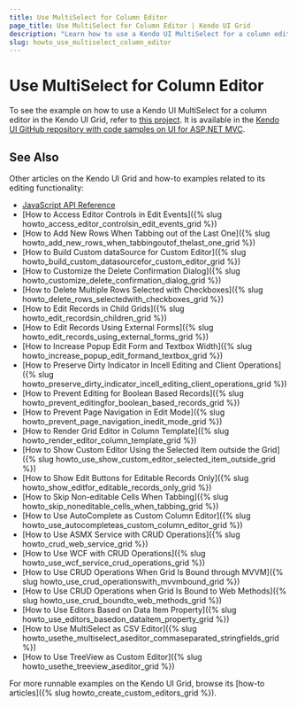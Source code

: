 ```yaml
---
title: Use MultiSelect for Column Editor
page_title: Use MultiSelect for Column Editor | Kendo UI Grid
description: "Learn how to use a Kendo UI MultiSelect for a column editor in the Kendo UI Grid."
slug: howto_use_multiselect_column_editor
---
```


# Use MultiSelect for Column Editor

To see the example on how to use a Kendo UI MultiSelect for a column editor in the Kendo UI Grid, refer to [this project](https://github.com/telerik/kendo-examples-asp-net-mvc/tree/master/multiselect-in-grid). It is available in the [Kendo UI GitHub repository with code samples on UI for ASP.NET MVC](https://github.com/telerik/kendo-examples-asp-net-mvc).

## See Also

Other articles on the Kendo UI Grid and how-to examples related to its editing functionality:

* [JavaScript API Reference](/api/javascript/ui/grid)
* [How to Access Editor Controls in Edit Events]({% slug howto_access_editor_controlsin_edit_events_grid %})
* [How to Add New Rows When Tabbing out of the Last One]({% slug howto_add_new_rows_when_tabbingoutof_thelast_one_grid %})
* [How to Build Custom dataSource for Custom Editor]({% slug howto_build_custom_datasourcefor_custom_editor_grid %})
* [How to Customize the Delete Confirmation Dialog]({% slug howto_customize_delete_confirmation_dialog_grid %})
* [How to Delete Multiple Rows Selected with Checkboxes]({% slug howto_delete_rows_selectedwith_checkboxes_grid %})
* [How to Edit Records in Child Grids]({% slug howto_edit_recordsin_children_grid %})
* [How to Edit Records Using External Forms]({% slug howto_edit_records_using_external_forms_grid %})
* [How to Increase Popup Edit Form and Textbox Width]({% slug howto_increase_popup_edit_formand_textbox_grid %})
* [How to Preserve Dirty Indicator in Incell Editing and Client Operations]({% slug howto_preserve_dirty_indicator_incell_editing_client_operations_grid %})
* [How to Prevent Editing for Boolean Based Records]({% slug howto_prevent_editingfor_boolean_based_records_grid %})
* [How to Prevent Page Navigation in Edit Mode]({% slug howto_prevent_page_navigation_inedit_mode_grid %})
* [How to Render Grid Editor in Column Template]({% slug howto_render_editor_column_template_grid %})
* [How to Show Custom Editor Using the Selected Item outside the Grid]({% slug howto_use_show_custom_editor_selected_item_outside_grid %})
* [How to Show Edit Buttons for Editable Records Only]({% slug howto_show_editfor_editable_records_only_grid %})
* [How to Skip Non-editable Cells When Tabbing]({% slug howto_skip_noneditable_cells_when_tabbing_grid %})
* [How to Use AutoComplete as Custom Column Editor]({% slug howto_use_autocompleteas_custom_column_editor_grid %})
* [How to Use ASMX Service with CRUD Operations]({% slug howto_crud_web_service_grid %})
* [How to Use WCF with CRUD Operations]({% slug howto_use_wcf_service_crud_operations_grid %})
* [How to Use CRUD Operations When Grid Is Bound through MVVM]({% slug howto_use_crud_operationswith_mvvmbound_grid %})
* [How to Use CRUD Operations when Grid Is Bound to Web Methods]({% slug howto_use_crud_boundto_web_methods_grid %})
* [How to Use Editors Based on Data Item Property]({% slug howto_use_editors_basedon_dataitem_property_grid %})
* [How to Use MultiSelect as CSV Editor]({% slug howto_usethe_multiselect_aseditor_commaseparated_stringfields_grid %})
* [How to Use TreeView as Custom Editor]({% slug howto_usethe_treeview_aseditor_grid %})

For more runnable examples on the Kendo UI Grid, browse its [how-to articles]({% slug howto_create_custom_editors_grid %}).
